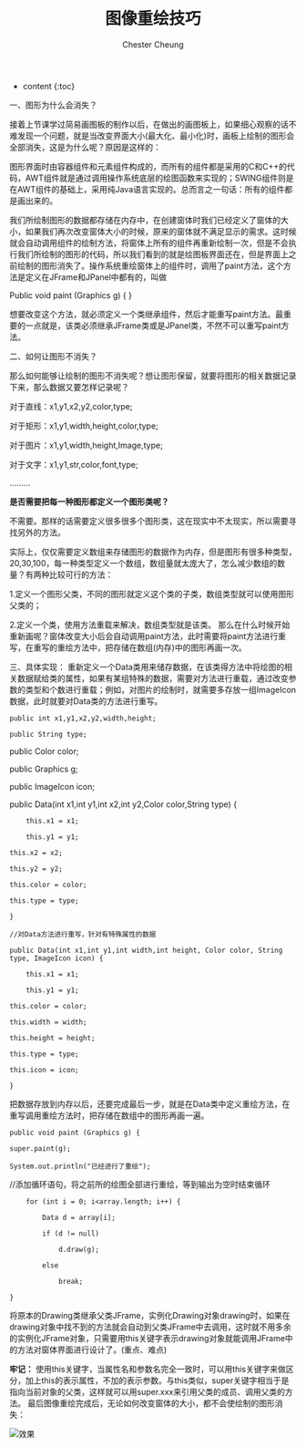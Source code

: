﻿---
layout: post
title:  "图像重绘技巧"
categories: Java
tags:  Java image  
author: Chester Cheung
---

* content
{:toc}

一、图形为什么会消失？


接着上节课学过简易画图板的制作以后，在做出的画图板上，如果细心观察的话不难发现一个问题，就是当改变界面大小(最大化、最小化)时，画板上绘制的图形会全部消失，这是为什么呢？原因是这样的：



图形界面时由容器组件和元素组件构成的，而所有的组件都是采用的C和C++的代码，AWT组件就是通过调用操作系统底层的绘图函数来实现的；SWING组件则是在AWT组件的基础上，采用纯Java语言实现的。总而言之一句话：所有的组件都是画出来的。










我们所绘制图形的数据都存储在内存中，在创建窗体时我们已经定义了窗体的大小，如果我们再次改变窗体大小的时候，原来的窗体就不满足显示的需求。这时候就会自动调用组件的绘制方法，将窗体上所有的组件再重新绘制一次，但是不会执行我们所绘制的图形的代码，所以我们看到的就是绘图板界面还在，但是界面上之前绘制的图形消失了。操作系统重绘窗体上的组件时，调用了paint方法，这个方法是定义在JFrame和JPanel中都有的，叫做



Public void paint (Graphics g) { }



想要改变这个方法，就必须定义一个类继承组件，然后才能重写paint方法。最重要的一点就是，该类必须继承JFrame类或是JPanel类，不然不可以重写paint方法。



二、如何让图形不消失？


那么如何能够让绘制的图形不消失呢？想让图形保留，就要将图形的相关数据记录下来，那么数据又要怎样记录呢？


对于直线：x1,y1,x2,y2,color,type;

对于矩形：x1,y1,width,height,color,type;

对于图片：x1,y1,width,height,Image,type;

对于文字：x1,y1,str,color,font,type;

………



**是否需要把每一种图形都定义一个图形类呢？**

不需要。那样的话需要定义很多很多个图形类，这在现实中不太现实，所以需要寻找另外的方法。

实际上，仅仅需要定义数组来存储图形的数据作为内存，但是图形有很多种类型，20,30,100，每一种类型定义一个数组，数组量就太庞大了，怎么减少数组的数量？有两种比较可行的方法：

1.定义一个图形父类，不同的图形就定义这个类的子类，数组类型就可以使用图形父类的；


2.定义一个类，使用方法重载来解决，数组类型就是该类。
那么在什么时候开始重新画呢？窗体改变大小后会自动调用paint方法，此时需要将paint方法进行重写，在重写的重绘方法中，把存储在数组(内存)中的图形再画一次。

三、具体实现：
重新定义一个Data类用来储存数据，在该类得方法中将绘图的相关数据赋给类的属性，如果有某组特殊的数据，需要对方法进行重载，通过改变参数的类型和个数进行重载；例如，对图片的绘制时，就需要多存放一组ImageIcon数据，此时就要对Data类的方法进行重写。

	public int x1,y1,x2,y2,width,height;

	public String type;
	
public Color color;
	
public Graphics g;
	
public ImageIcon icon;

	

public Data(int x1,int y1,int x2,int y2,Color color,String type) {

		this.x1 = x1;

		this.y1 = y1;
	
	this.x2 = x2;
	
	this.y2 = y2;
	
	this.color = color;
	
	this.type = type;

	}
	
	//对Data方法进行重写，针对有特殊属性的数据

	public Data(int x1,int y1,int width,int height, Color color, String type, ImageIcon icon) {

		this.x1 = x1;

		this.y1 = y1;
	
	this.color = color;
	
	this.width = width;
	
	this.height = height;
	
	this.type = type;
	
	this.icon = icon;

	}	

把数据存放到内存以后，还要完成最后一步，就是在Data类中定义重绘方法，在重写调用重绘方法时，把存储在数组中的图形再画一遍。

	public void paint (Graphics g) {
	
	super.paint(g);
	
	System.out.println("已经进行了重绘");

		
//添加循环语句，将之前所的绘图全部进行重绘，等到输出为空时结束循环
	
		for (int i = 0; i<array.length; i++) {

			Data d = array[i];

			if (d != null)

				d.draw(g);

			else

				break;
	
	}

将原本的Drawing类继承父类JFrame，实例化Drawing对象drawing时，如果在drawing对象中找不到的方法就会自动到父类JFrame中去调用，这时就不用多余的实例化JFrame对象，只需要用this关键字表示drawing对象就能调用JFrame中的方法对窗体界面进行设计了。(重点、难点)


**牢记：**
使用this关键字，当属性名和参数名完全一致时，可以用this关键字来做区分，加上this的表示属性，不加的表示参数。与this类似，super关键字相当于是指向当前对象的父类，这样就可以用super.xxx来引用父类的成员、调用父类的方法。
最后图像重绘完成后，无论如何改变窗体的大小，都不会使绘制的图形消失：


![效果](https://img-blog.csdnimg.cn/20190216145049715.png?x-oss-process=image/watermark,type_ZmFuZ3poZW5naGVpdGk,shadow_10,text_aHR0cHM6Ly9ibG9nLmNzZG4ubmV0L3dlaXhpbl80NDM5MDE0NQ==,size_16,color_FFFFFF,t_70)